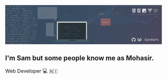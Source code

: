 <img src="https://github.com/SamBarFu/SamBarFu/blob/main/bannerReadme.png"/>

## I'm Sam  but some people know me as Mohasir.
<small style="font-size: 16px; font-weight: 400;">Web Developer :computer: :nicaragua:</small>

<!--
**SamBarFu/SamBarFu** is a ✨ _special_ ✨ repository because its `README.md` (this file) appears on your GitHub profile.

Here are some ideas to get you started:

- 🔭 I’m currently working on ...
- 🌱 I’m currently learning ...
- 👯 I’m looking to collaborate on ...
- 🤔 I’m looking for help with ...
- 💬 Ask me about ...
- 📫 How to reach me: ...
- 😄 Pronouns: ...
- ⚡ Fun fact: ...
-->
